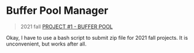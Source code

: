# Buffer Pool Manager

> 2021 fall [PROJECT #1 - BUFFER POOL](https://15445.courses.cs.cmu.edu/fall2021/project1/)

Okay, I have to use a bash script to submit zip file for 2021 fall projects.
It is unconvenient, but works after all.

